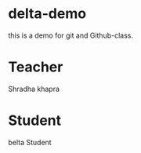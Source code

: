# delta-demo
this is a demo for git and Github-class.

# Teacher
Shradha khapra

# Student
belta Student

